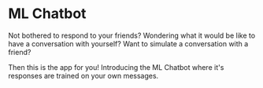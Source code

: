 # ML Chatbot
Not bothered to respond to your friends? Wondering what it would be like to have a conversation with yourself? Want to simulate a conversation with a friend?

Then this is the app for you! Introducing the ML Chatbot where it's responses are trained on your own messages.
